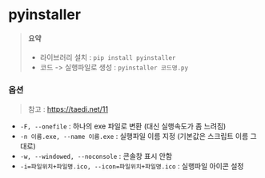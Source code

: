 # pyinstaller

> #### 요약
> 
> - 라이브러리 설치 : ```pip install pyinstaller```
> - 코드 -> 실행파일로 생성 : ```pyinstaller 코드명.py```

### 옵션

> 참고 : https://taedi.net/11

- ```-F, --onefile``` : 하나의 exe 파일로 변환 (대신 실행속도가 좀 느려짐)
- ```-n 이름.exe, --name 이름.exe``` : 실행파일 이름 지정 (기본값은 스크립트 이름 그대로)
- ```-w, --windowed, --noconsole``` : 콘솔창 표시 안함
- ```-i=파일위치+파일명.ico, --icon=파일위치+파일명.ico``` : 실행파일 아이콘 설정

